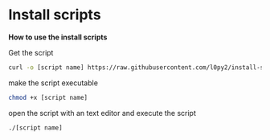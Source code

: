 # Install scripts

**How to use the install scripts**

Get the script

```sh
curl -o [script name] https://raw.githubusercontent.com/l0py2/install-scripts/main/[script name]
```

make the script executable

```sh
chmod +x [script name]
```

open the script with an text editor and execute the script

```sh
./[script name]
```
